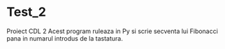 # Test_2
Proiect CDL 2
Acest program ruleaza in Py si scrie secventa lui Fibonacci pana in numarul introdus de la tastatura.
